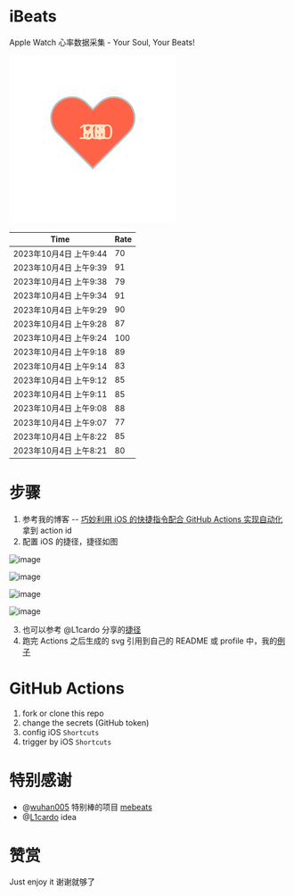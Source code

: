 # iBeats
Apple Watch 心率数据采集 - Your Soul, Your Beats!

![](./files/heart.svg)

<!--START_SECTION:my_heart_rate-->
| Time | Rate | 
 | ---- | ---- | 
| 2023年10月4日 上午9:44 | 70 |
| 2023年10月4日 上午9:39 | 91 |
| 2023年10月4日 上午9:38 | 79 |
| 2023年10月4日 上午9:34 | 91 |
| 2023年10月4日 上午9:29 | 90 |
| 2023年10月4日 上午9:28 | 87 |
| 2023年10月4日 上午9:24 | 100 |
| 2023年10月4日 上午9:18 | 89 |
| 2023年10月4日 上午9:14 | 83 |
| 2023年10月4日 上午9:12 | 85 |
| 2023年10月4日 上午9:11 | 85 |
| 2023年10月4日 上午9:08 | 88 |
| 2023年10月4日 上午9:07 | 77 |
| 2023年10月4日 上午8:22 | 85 |
| 2023年10月4日 上午8:21 | 80 |

<!--END_SECTION:my_heart_rate-->

# 步骤
1. 参考我的博客 -- [巧妙利用 iOS 的快捷指令配合 GitHub Actions 实现自动化](https://github.com/yihong0618/gitblog/issues/198) 拿到 action id
2. 配置 iOS 的捷径，捷径如图

![image](https://user-images.githubusercontent.com/15976103/122154218-0db0b480-ce97-11eb-93bb-5aec07c558dc.png)

![image](https://user-images.githubusercontent.com/15976103/122154236-186b4980-ce97-11eb-8e4b-70551a0391ae.png)

![image](https://user-images.githubusercontent.com/15976103/122154268-2d47dd00-ce97-11eb-902e-3acf292265a9.png)

![image](https://user-images.githubusercontent.com/15976103/122174055-fa144680-ceb4-11eb-9be2-3eb83cd516f7.png)

3. 也可以参考 @L1cardo 分享的[捷径](https://www.icloud.com/shortcuts/6ab6047b459c41ad822ad6b94b1c03d4)
4. 跑完 Actions 之后生成的 svg 引用到自己的 README 或 profile 中，我的[例子](https://github.com/yihong0618) 

# GitHub Actions

1. fork or clone this repo
2. change the secrets (GitHub token)
3. config iOS `Shortcuts` 
4. trigger by iOS `Shortcuts`

# 特别感谢
- @[wuhan005](https://github.com/wuhan005) 特别棒的项目 [mebeats](https://github.com/wuhan005/mebeats)
- @[L1cardo](https://github.com/L1cardo) idea

# 赞赏
Just enjoy it
谢谢就够了
